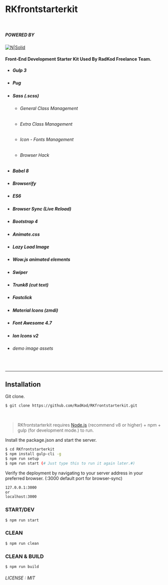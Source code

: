 
#  RKfrontstarterkit

&nbsp;
##### POWERED BY
[![N|Solid](https://i.ibb.co/q5G6N0n/radkod-mail-imza.png)](https://www.radkod.com)

#### Front-End Development Starter Kit Used By RadKod Freelance Team.
  
  * ##### Gulp 3
  * ##### Pug

  * ##### Sass (.scss)
    * ###### General Class Management
    * ###### Extra Class Management
    * ###### Icon - Fonts Management
    * ###### Browser Hack
  * ##### Babel 8
  * ##### Browserify
  * ##### ES6
  * ##### Browser Sync (Live Reload)
  * ##### Bootstrap 4
  * ##### Animate.css
  * ##### Lazy Load Image
  * ##### Wow.js animated elements
  * ##### Swiper
  * ##### Trunk8 (cut text)
  * ##### Fastclick
  * ##### Material Icons (zmdi)
  * ##### Font Awesome 4.7
  * ##### Ion Icons v2
  * ######  demo image assets
    &nbsp;
_________________________________________ 

## Installation

Git clone.

```sh
$ git clone https://github.com/RadKod/RKfrontstarterkit.git
```
&nbsp;
> RKfrontstarterkit requires [Node.js](https://nodejs.org/) (recommend v8 or higher) + npm + gulp (for development mode.) to run.


Install the package.json and start the server.

```sh
$ cd RKfrontstarterkit
$ npm install gulp-cli -g
$ npm run setup
$ npm run start (# Just type this to run it again later.#)
```

Verify the deployment by navigating to your server address in your preferred browser. (:3000 default port for browser-sync)

```sh
127.0.0.1:3000
or
localhost:3000
```

### START/DEV

```sh
$ npm run start
```

### CLEAN

```sh
$ npm run clean
```

### CLEAN & BUILD

```sh
$ npm run build
```

###### LICENSE : MIT

